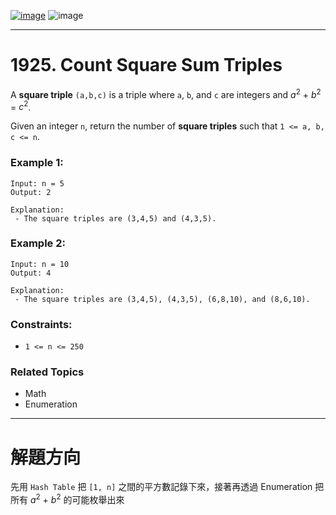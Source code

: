 [![image](https://img.shields.io/badge/Leetcode-Link-blue?logo=leetcode)](https://leetcode.com/problems/count-square-sum-triples/)
![image](https://img.shields.io/badge/Difficulty-Easy-green)

---

# 1925. Count Square Sum Triples

A **square triple** `(a,b,c)` is a triple where `a`, `b`, and `c` are integers and $a^2$ + $b^2$ = $c^2$.

Given an integer `n`, return the number of **square triples** such that `1 <= a, b, c <= n`.

### Example 1:

```
Input: n = 5
Output: 2

Explanation:
 - The square triples are (3,4,5) and (4,3,5).
```

### Example 2:

```
Input: n = 10
Output: 4

Explanation:
 - The square triples are (3,4,5), (4,3,5), (6,8,10), and (8,6,10).
```

### Constraints:

- `1 <= n <= 250`

### Related Topics

- Math
- Enumeration
  
---

# 解題方向

先用 `Hash Table` 把 `[1, n]` 之間的平方數記錄下來，接著再透過 Enumeration 把所有 $a^2$ + $b^2$ 的可能枚舉出來
